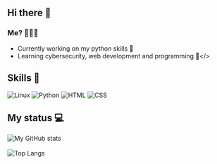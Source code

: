 ## Hi there 👋
### Me? 👨🏻‍💻
- Currently working on my python skills 🐍
- Learning cybersecurity, web development and programming 🚀</>

## Skills 🚀
![Linux](https://img.shields.io/badge/Linux-FCC624?style=for-the-badge&logo=linux&logoColor=black)
![Python](https://img.shields.io/badge/Python-FFD43B?style=for-the-badge&logo=python&logoColor=blue)
![HTML](https://img.shields.io/badge/HTML5-E34F26?style=for-the-badge&logo=html5&logoColor=white)
![CSS](https://img.shields.io/badge/CSS3-1572B6?style=for-the-badge&logo=css3&logoColor=white)

## My status 💻
![My GitHub stats](https://github-readme-stats.vercel.app/api?username=rickymat&show_icons=true&theme=blueberry&hide=stars,prs,contribs)
</br></br>
![Top Langs](https://github-readme-stats.vercel.app/api/top-langs/?username=rickymat&layout=compact&theme=blueberry)
